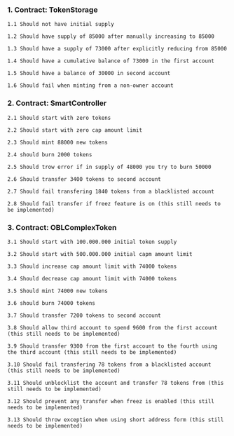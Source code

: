 ### 1. Contract: TokenStorage

    1.1 Should not have initial supply
    
    1.2 Should have supply of 85000 after manually increasing to 85000
    
    1.3 Should have a supply of 73000 after explicitly reducing from 85000
    
    1.4 Should have a cumulative balance of 73000 in the first account
    
    1.5 Should have a balance of 30000 in second account
    
    1.6 Should fail when minting from a non-owner account

### 2. Contract: SmartController

    2.1 Should start with zero tokens

    2.2 Should start with zero cap amount limit
    
    2.3 Should mint 88000 new tokens

    2.4 should burn 2000 tokens

    2.5 Should trow error if in supply of 48000 you try to burn 50000
    
    2.6 Should transfer 3400 tokens to second account
    
    2.7 Should fail transfering 1840 tokens from a blacklisted account
    
    2.8 Should fail transfer if freez feature is on (this still needs to be implemented)

### 3. Contract: OBLComplexToken

    3.1 Should start with 100.000.000 initial token supply

    3.2 Should start with 500.000.000 initial capm amount limit
    
    3.3 Should increase cap amount limit with 74000 tokens

    3.4 Should decrease cap amount limit with 74000 tokens

    3.5 Should mint 74000 new tokens
        
    3.6 should burn 74000 tokens
    
    3.7 Should transfer 7200 tokens to second account
    
    3.8 Should allow third account to spend 9600 from the first account (this still needs to be implemented)
    
    3.9 Should transfer 9300 from the first account to the fourth using the third account (this still needs to be implemented)
    
    3.10 Should fail transfering 78 tokens from a blacklisted account (this still needs to be implemented)
    
    3.11 Should unblocklist the account and transfer 78 tokens from (this still needs to be implemented)
    
    3.12 Should prevent any transfer when freez is enabled (this still needs to be implemented)
    
    3.13 Should throw exception when using short address form (this still needs to be implemented)
